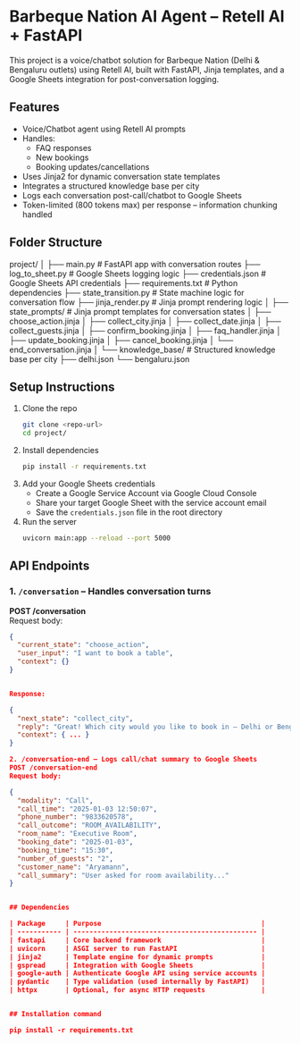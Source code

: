 #  Barbeque Nation AI Agent – Retell AI + FastAPI

This project is a voice/chatbot solution for Barbeque Nation (Delhi & Bengaluru outlets) using Retell AI, built with FastAPI, Jinja templates, and a Google Sheets integration for post-conversation logging.

##  Features

- Voice/Chatbot agent using Retell AI prompts  
- Handles:  
  - FAQ responses  
  - New bookings  
  - Booking updates/cancellations  
- Uses Jinja2 for dynamic conversation state templates  
- Integrates a structured knowledge base per city  
- Logs each conversation post-call/chatbot to Google Sheets  
- Token-limited (800 tokens max) per response – information chunking handled  

## Folder Structure

project/
│
├── main.py                   # FastAPI app with conversation routes
├── log_to_sheet.py           # Google Sheets logging logic
├── credentials.json          # Google Sheets API credentials
├── requirements.txt          # Python dependencies
├── state_transition.py       # State machine logic for conversation flow
├── jinja_render.py           # Jinja prompt rendering logic
│
├── state_prompts/            # Jinja prompt templates for conversation states
│   ├── choose_action.jinja
│   ├── collect_city.jinja
│   ├── collect_date.jinja
│   ├── collect_guests.jinja
│   ├── confirm_booking.jinja
│   ├── faq_handler.jinja
│   ├── update_booking.jinja
│   ├── cancel_booking.jinja
│   └── end_conversation.jinja
│
└── knowledge_base/           # Structured knowledge base per city
    ├── delhi.json
    └── bengaluru.json




##  Setup Instructions

1. Clone the repo
    ```bash
    git clone <repo-url>
    cd project/
    ```
2. Install dependencies
    ```bash
    pip install -r requirements.txt
    ```
3. Add your Google Sheets credentials  
    - Create a Google Service Account via Google Cloud Console  
    - Share your target Google Sheet with the service account email  
    - Save the `credentials.json` file in the root directory  
4. Run the server  
    ```bash
    uvicorn main:app --reload --port 5000
    ```

## API Endpoints

### 1. `/conversation` – Handles conversation turns

**POST /conversation**  
Request body:
```json
{
  "current_state": "choose_action",
  "user_input": "I want to book a table",
  "context": {}
}


Response:

{
  "next_state": "collect_city",
  "reply": "Great! Which city would you like to book in – Delhi or Bengaluru?",
  "context": { ... }
}

2. /conversation-end – Logs call/chat summary to Google Sheets
POST /conversation-end
Request body:

{
  "modality": "Call",
  "call_time": "2025-01-03 12:50:07",
  "phone_number": "9833620578",
  "call_outcome": "ROOM_AVAILABILITY",
  "room_name": "Executive Room",
  "booking_date": "2025-01-03",
  "booking_time": "15:30",
  "number_of_guests": "2",
  "customer_name": "Aryamann",
  "call_summary": "User asked for room availability..."
}


## Dependencies

| Package     | Purpose                                        |
| ----------- | ---------------------------------------------- |
| fastapi     | Core backend framework                         |
| uvicorn     | ASGI server to run FastAPI                     |
| jinja2      | Template engine for dynamic prompts            |
| gspread     | Integration with Google Sheets                 |
| google-auth | Authenticate Google API using service accounts |
| pydantic    | Type validation (used internally by FastAPI)   |
| httpx       | Optional, for async HTTP requests              |


## Installation command

pip install -r requirements.txt